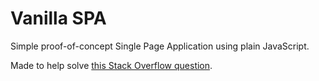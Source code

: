 # Vanilla SPA

Simple proof-of-concept Single Page Application using plain JavaScript.

Made to help solve [this Stack Overflow question](https://stackoverflow.com/questions/64405705/how-to-handle-this-breaking-behavior-of-the-refresh-button-of-the-browser-after/64440218#64440218).
